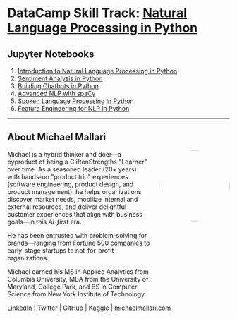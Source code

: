 # DataCamp Skill Track: <a href="https://app.datacamp.com/learn/skill-tracks/natural-language-processing-in-python" target="_blank">Natural Language Processing in Python</a>

## Jupyter Notebooks

1. [Introduction to Natural Language Processing in Python](https://gist.github.com/michaelmallari/72d1ea129dc3c2f2043ac617db16b45d)
1. [Sentiment Analysis in Python](https://gist.github.com/michaelmallari/0bb8cf832dc22718229f855116970b3e)
1. [Building Chatbots in Python](https://gist.github.com/michaelmallari/fad66dd203307343cf0cc350c3de6ec9)
1. [Advanced NLP with spaCy](https://gist.github.com/michaelmallari/ce47cc8cf5a74d9aacfbe53a188dba96)
1. [Spoken Language Processing in Python](https://gist.github.com/michaelmallari/b88164d3613bab2cff21b7078858a369)
1. [Feature Engineering for NLP in Python](https://gist.github.com/michaelmallari/edb5cb0794ba362f50086201be36e1d4)

---

## About Michael Mallari

<img src="https://www.michaelmallari.com/img/headshot.jpg" width="160" height="160" align="right" style="margin: 0px 0px 160px 20px; border-radius: 50%;" />

Michael is a hybrid thinker and doer—a byproduct of being a CliftonStrengths "Learner" over time. As a seasoned leader (20+ years) with hands-on "product trio" experiences (software engineering, product design, and product management), he helps organizations discover market needs, mobilize internal and external resources, and deliver delightful customer experiences that align with business goals—in this *AI-first* era.

He has been entrusted with problem-solving for brands—ranging from Fortune 500 companies to early-stage startups to not-for-profit organizations.

Michael earned his MS in Applied Analytics from Columbia University, MBA from the University of Maryland, College Park, and BS in Computer Science from New York Institute of Technology.

<a href="https://www.linkedin.com/in/mmallari" target="_blank">LinkedIn</a> | <a href="https://twitter.com/MichaelMallari" target="_blank">Twitter</a> | <a href="https://github.com/michaelmallari" target="_blank">GitHub</a> | <a href="https://www.kaggle.com/michaelmallari" target="_blank">Kaggle</a> | <a href="https://www.michaelmallari.com" target="_blank">michaelmallari.com</a>
